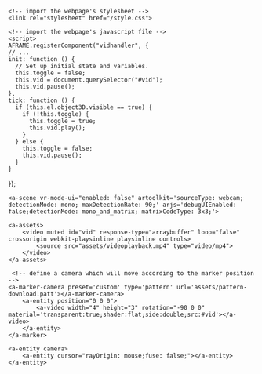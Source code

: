 <!DOCTYPE html>
<html lang="en">
  <head>
    <title>Hello!</title>
    <meta charset="utf-8">
    <meta http-equiv="X-UA-Compatible" content="IE=edge">
    <meta name="viewport" content="width=device-width, initial-scale=1">
    <script type="text/javascript" src="https://aframe.io/releases/0.8.2/aframe.min.js"></script>
    <script src="https://cdn.rawgit.com/jeromeetienne/AR.js/1.7.1/aframe/build/aframe-ar.js"></script>
    <script type="text/javascript" src="https://rawgit.com/donmccurdy/aframe-extras/master/dist/aframe-extras.loaders.min.js"></script>

    <!-- import the webpage's stylesheet -->
    <link rel="stylesheet" href="/style.css">

    <!-- import the webpage's javascript file -->
    <script>
    AFRAME.registerComponent("vidhandler", {
    // ...
    init: function () {
      // Set up initial state and variables.
      this.toggle = false;
      this.vid = document.querySelector("#vid");
      this.vid.pause();
    },
    tick: function () {
      if (this.el.object3D.visible == true) {
        if (!this.toggle) {
          this.toggle = true;
          this.vid.play();
        }
      } else {
        this.toggle = false;
        this.vid.pause();
      }
    }
  });</script>


    <a-scene vr-mode-ui="enabled: false" artoolkit='sourceType: webcam; detectionMode: mono; maxDetectionRate: 90;' arjs='debugUIEnabled: false;detectionMode: mono_and_matrix; matrixCodeType: 3x3;'>

    <a-assets>
        <video muted id="vid" response-type="arraybuffer" loop="false" crossorigin webkit-playsinline playsinline controls>
            <source src="assets/videoplayback.mp4" type="video/mp4">
        </video>
    </a-assets>

     <!-- define a camera which will move according to the marker position -->
    <a-marker-camera preset='custom' type='pattern' url='assets/pattern-download.patt'></a-marker-camera>
        <a-entity position="0 0 0">
            <a-video width="4" height="3" rotation="-90 0 0" material='transparent:true;shader:flat;side:double;src:#vid'></a-video>
        </a-entity>
    </a-marker>

    <a-entity camera>
        <a-entity cursor="rayOrigin: mouse;fuse: false;"></a-entity>
    </a-entity>

</a-scene>

  </body>
</html>
